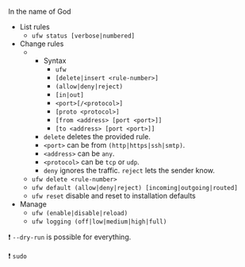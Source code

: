 In the name of God

-  List rules
   -  `ufw status [verbose|numbered]`
-  Change rules
   -  ​
      -  Syntax
         -  `ufw`
         -  `[delete|insert <rule-number>]`
         -  `(allow|deny|reject)`
         -  `[in|out]`
         -  `<port>[/<protocol>]`
         -  `[proto <protocol>]`
         -  `[from <address> [port <port>]]`
         -  `[to <address> [port <port>]]`
      -  `delete` deletes the provided rule.
      -  `<port>` can be from `(http|https|ssh|smtp)`.
      -  `<address>` can be `any`.
      -  `<protocol>` can be `tcp` or `udp`.
      -  `deny` ignores the traffic. `reject` lets the sender know.
   -  `ufw delete <rule-number>`
   -  `ufw default (allow|deny|reject) [incoming|outgoing|routed]`
   -  `ufw reset` disable and reset to installation defaults
-  Manage
   -  `ufw (enable|disable|reload)`
   -  `ufw logging (off|low|medium|high|full)`

❗ `--dry-run` is possible for everything.

❗ `sudo`